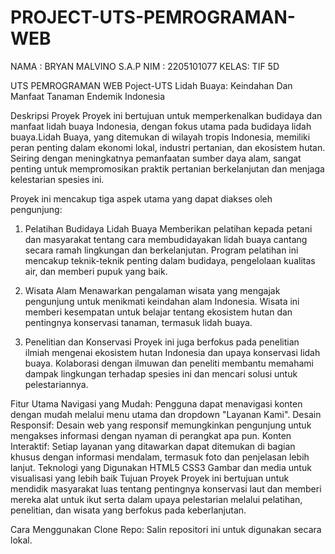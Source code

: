 # PROJECT-UTS-PEMROGRAMAN-WEB
NAMA : BRYAN MALVINO S.A.P
NIM  : 2205101077
KELAS: TIF 5D

UTS PEMROGRAMAN WEB
Poject-UTS
Lidah Buaya: Keindahan Dan Manfaat Tanaman Endemik Indonesia

Deskripsi Proyek
Proyek ini bertujuan untuk memperkenalkan budidaya dan manfaat lidah buaya Indonesia, dengan fokus utama pada budidaya lidah buaya.Lidah Buaya, yang ditemukan di wilayah tropis Indonesia, memiliki peran penting dalam ekonomi lokal, industri pertanian, dan ekosistem hutan. Seiring dengan meningkatnya pemanfaatan sumber daya alam, sangat penting untuk mempromosikan praktik pertanian berkelanjutan dan menjaga kelestarian spesies ini.

Proyek ini mencakup tiga aspek utama yang dapat diakses oleh pengunjung:

1. Pelatihan Budidaya Lidah Buaya
Memberikan pelatihan kepada petani dan masyarakat tentang cara membudidayakan lidah buaya cantang secara ramah lingkungan dan berkelanjutan. Program pelatihan ini mencakup teknik-teknik penting dalam budidaya, pengelolaan kualitas air, dan memberi pupuk yang baik.

2. Wisata Alam 
Menawarkan pengalaman wisata yang mengajak pengunjung untuk menikmati keindahan alam Indonesia. Wisata ini memberi kesempatan untuk belajar tentang ekosistem hutan dan pentingnya konservasi tanaman, termasuk lidah buaya.

3. Penelitian dan Konservasi
Proyek ini juga berfokus pada penelitian ilmiah mengenai ekosistem hutan Indonesia dan upaya konservasi lidah buaya. Kolaborasi dengan ilmuwan dan peneliti membantu memahami dampak lingkungan terhadap spesies ini dan mencari solusi untuk pelestariannya.

Fitur Utama
Navigasi yang Mudah: Pengguna dapat menavigasi konten dengan mudah melalui menu utama dan dropdown "Layanan Kami".
Desain Responsif: Desain web yang responsif memungkinkan pengunjung untuk mengakses informasi dengan nyaman di perangkat apa pun.
Konten Interaktif: Setiap layanan yang ditawarkan dapat ditemukan di bagian khusus dengan informasi mendalam, termasuk foto dan penjelasan lebih lanjut.
Teknologi yang Digunakan
HTML5
CSS3
Gambar dan media untuk visualisasi yang lebih baik
Tujuan Proyek
Proyek ini bertujuan untuk mendidik masyarakat luas tentang pentingnya konservasi laut dan memberi mereka alat untuk ikut serta dalam upaya pelestarian melalui pelatihan, penelitian, dan wisata yang berfokus pada keberlanjutan.

Cara Menggunakan
Clone Repo: Salin repositori ini untuk digunakan secara lokal.

